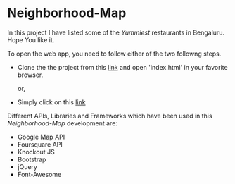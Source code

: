 # Neighborhood-Map

In this project I have listed some of the _Yummiest_ restaurants in Bengaluru. Hope You like it.

To open the web app, you need to follow either of the two followng steps.
* Clone the the project from this [link](https://github.com/archis99/Neighborhood-Map) and open 'index.html' in your favorite browser.

  or,

* Simply click on this [link](https://archis99.github.io/Neighborhood-Map/)

Different APIs, Libraries and Frameworks which have been used in this *Neighborhood-Map* development are:
* Google Map API
* Foursquare API
* Knockout JS
* Bootstrap
* jQuery
* Font-Awesome


 


